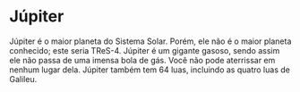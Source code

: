 # Júpiter

Júpiter é o maior planeta do Sistema Solar. Porém, ele não é o maior planeta
conhecido; este seria TReS-4. Júpiter é um gigante gasoso, sendo assim ele não
passa de uma imensa bola de gás. Você não pode aterrissar em nenhum lugar dela.
Júpiter também tem 64 luas, incluindo as quatro luas de Galileu.
